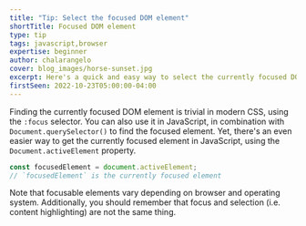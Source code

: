 ```yaml
---
title: "Tip: Select the focused DOM element"
shortTitle: Focused DOM element
type: tip
tags: javascript,browser
expertise: beginner
author: chalarangelo
cover: blog_images/horse-sunset.jpg
excerpt: Here's a quick and easy way to select the currently focused DOM element in JavaScript.
firstSeen: 2022-10-23T05:00:00-04:00
---
```


Finding the currently focused DOM element is trivial in modern CSS, using the `:focus` selector. You can also use it in JavaScript, in combination with `Document.querySelector()` to find the focused element. Yet, there's an even easier way to get the currently focused element in JavaScript, using the `Document.activeElement` property.

```js
const focusedElement = document.activeElement;
// `focusedElement` is the currently focused element
```

Note that focusable elements vary depending on browser and operating system. Additionally, you should remember that focus and selection (i.e. content highlighting) are not the same thing.
